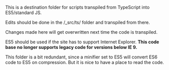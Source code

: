 This is a destination folder for scripts transpiled from TypeScript into ES5/standard JS.

Edits should be done in the /_src/ts/ folder and transpiled from there.

Changes made here will get overwritten next time the code is transpiled.

ES5 should be used if the site has to support Internet Explorer. **This code base no longer supports legacy code for versions below IE 9.**

This folder is a bit redundant, since a minifier set to ES5 will convert ES6 code to ES5 on compression. But it is nice to have a place to read the code.
